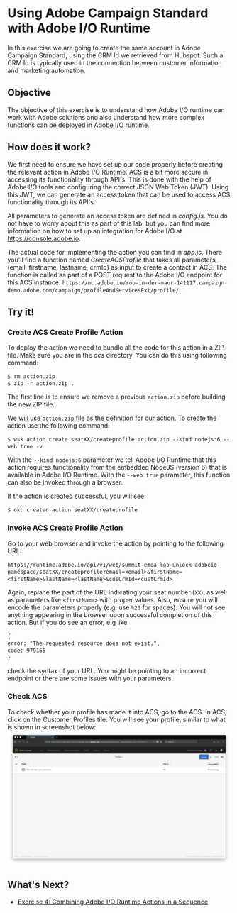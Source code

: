 # Using Adobe Campaign Standard with Adobe I/O Runtime
In this exercise we are going to create the same account in Adobe Campaign Standard, using the CRM Id we retrieved from Hubspot. Such a CRM Id is typically used in the connection between customer information and marketing automation.

## Objective
The objective of this exercise is to understand how Adobe I/O runtime can work with Adobe solutions and also understand how more complex functions can be deployed in Adobe I/O runtime.

## How does it work?
We first need to ensure we have set up our code properly before creating the relevant action in Adobe I/O Runtime. ACS is a bit more secure in accessing its functionality through API's. This is done with the help of Adobe I/O tools and configuring the correct JSON Web Token (JWT). Using this JWT, we can generate an access token that can be used to access ACS functionality through its API's.

All parameters to generate an access token are defined in *config.js*. You do not have to worry about this as part of this lab, but you can find more information on how to set up an integration for Adobe I/O at https://console.adobe.io.

The actual code for implementing the action you can find in *app.js*. There you'll find a function named *CreateACSProfile* that takes all parameters (email, firstname, lastname, crmId) as input to create a contact in ACS. The function is called as part of a POST request to the Adobe I/O endpoint for this ACS instance: `https://mc.adobe.io/rob-in-der-maur-141117.campaign-demo.adobe.com/campaign/profileAndServicesExt/profile/`.

## Try it!
### Create ACS Create Profile Action
To deploy the action we need to bundle all the code for this action in a ZIP file. Make sure you are in the *acs* directory. You can do this using following command:
```
$ rm action.zip
$ zip -r action.zip .
```
The first line is to ensure we remove a previous `action.zip` before building the new ZIP file.

We will use `action.zip` file as the definition for our action. To create the action use the following command:
```
$ wsk action create seatXX/createprofile action.zip --kind nodejs:6 --web true -v
```
With the `--kind nodejs:6` parameter we tell Adobe I/O Runtime that this action requires functionality from the embedded NodeJS (version 6) that is available in Adobe I/O Runtime. With the `--web true` parameter, this function can also be invoked through a browser.

If the action is created successful, you will see:
```
$ ok: created action seatXX/createprofile
```

### Invoke ACS Create Profile Action
Go to your web browser and invoke the action by pointing to the following URL:
```
https://runtime.adobe.io/api/v1/web/summit-emea-lab-unlock-adobeio-namespace/seatXX/createprofile?email=<email>&firstName=<firstName>&lastName=<lastName>&cusCrmId=<custCrmId>
```
Again, replace the part of the URL indicating your seat number (`XX`), as well as parameters like `<firstName>` with proper values. Also, ensure you will encode the parameters properly (e.g. use `%20` for spaces).
You will not see anything appearing in the browser upon successful completion of this action. But if you do see an error, e.g like
```
{
error: "The requested resource does not exist.",
code: 979155
}
```
check the syntax of your URL. You might be pointing to an incorrect endpoint or there are some issues with your parameters.

### Check ACS
To check whether your profile has made it into ACS, go to the ACS. In ACS, click on the Customer Profiles tile. You will see your profile, similar to what is shown in screenshot below:
![ACS Profile](../images/acsprofile.png)

## What's Next?
* [Exercise 4: Combining Adobe I/O Runtime Actions in a Sequence](../sequence/)

